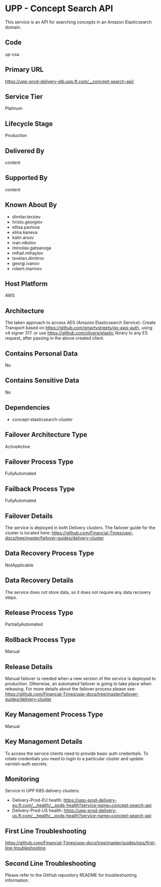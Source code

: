 # UPP - Concept Search API

This service is an API for searching concepts in an Amazon Elasticsearch domain.

## Code

up-csa

## Primary URL

<https://upp-prod-delivery-glb.upp.ft.com/__concept-search-api/>

## Service Tier

Platinum

## Lifecycle Stage

Production

## Delivered By

content

## Supported By

content

## Known About By

- dimitar.terziev
- hristo.georgiev
- elitsa.pavlova
- elina.kaneva
- kalin.arsov
- ivan.nikolov
- miroslav.gatsanoga
- mihail.mihaylov
- tsvetan.dimitrov
- georgi.ivanov
- robert.marinov

## Host Platform

AWS

## Architecture

The taken approach to access AES (Amazon Elasticsearch Service):
Create Transport based on https://github.com/smartystreets/go-aws-auth, using v4 signer 317. or use https://github.com/olivere/elastic 
library to any ES request, after passing in the above created client.

## Contains Personal Data

No

## Contains Sensitive Data

No

## Dependencies

- concept-elasticsearch-cluster

## Failover Architecture Type

ActiveActive

## Failover Process Type

FullyAutomated

## Failback Process Type

FullyAutomated

## Failover Details

The service is deployed in both Delivery clusters.
The failover guide for the cluster is located here:
<https://github.com/Financial-Times/upp-docs/tree/master/failover-guides/delivery-cluster>

## Data Recovery Process Type

NotApplicable

## Data Recovery Details

The service does not store data, so it does not require any data recovery steps.

## Release Process Type

PartiallyAutomated

## Rollback Process Type

Manual

## Release Details

Manual failover is needed when a new version of
the service is deployed to production.
Otherwise, an automated failover is going to take place when releasing.
For more details about the failover process please see: <https://github.com/Financial-Times/upp-docs/tree/master/failover-guides/delivery-cluster>

## Key Management Process Type

Manual

## Key Management Details

To access the service clients need to provide basic auth credentials.
To rotate credentials you need to login to a particular cluster and update varnish-auth secrets.

## Monitoring

Service in UPP K8S delivery clusters:

- Delivery-Prod-EU health: <https://upp-prod-delivery-eu.ft.com/__health/__pods-health?service-name=concept-search-api>
- Delivery-Prod-US health: <https://upp-prod-delivery-us.ft.com/__health/__pods-health?service-name=concept-search-api>

## First Line Troubleshooting

<https://github.com/Financial-Times/upp-docs/tree/master/guides/ops/first-line-troubleshooting>

## Second Line Troubleshooting

Please refer to the GitHub repository README for troubleshooting information.
